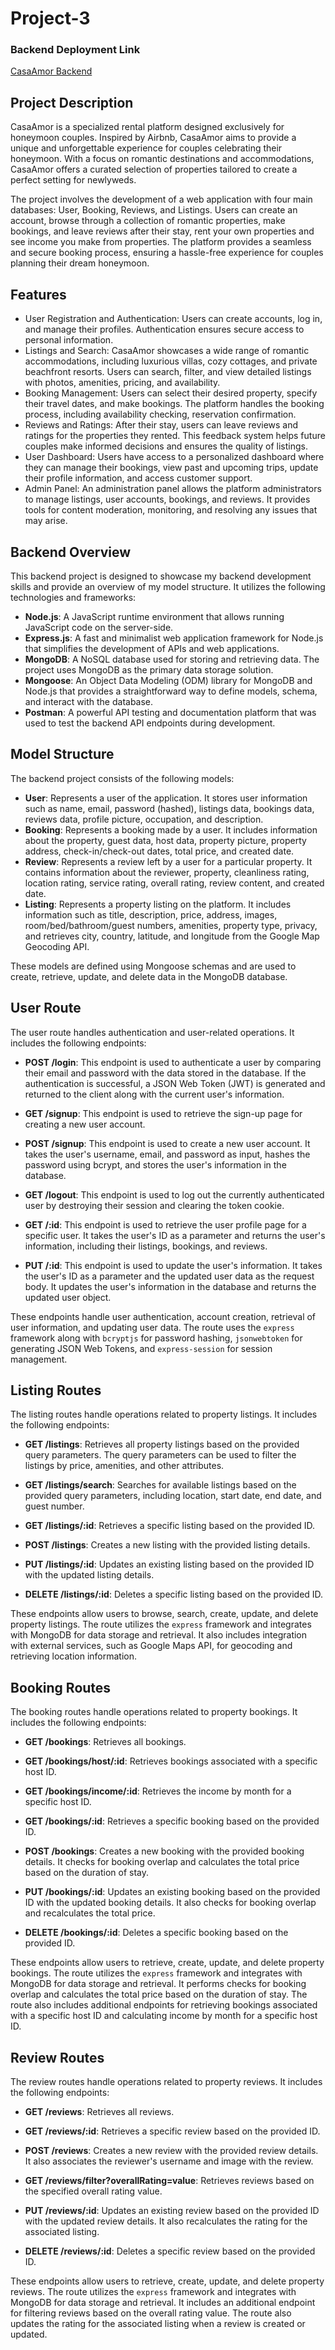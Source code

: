 # Project-3

### Backend Deployment Link
[CasaAmor Backend](https://airbnb-main.onrender.com)


## Project Description
<p>CasaAmor is a specialized rental platform designed exclusively for honeymoon couples. Inspired by Airbnb, CasaAmor aims to provide a unique and unforgettable experience for couples celebrating their honeymoon. With a focus on romantic destinations and accommodations, CasaAmor offers a curated selection of properties tailored to create a perfect setting for newlyweds.

The project involves the development of a web application with four main databases: User, Booking, Reviews, and Listings. Users can create an account, browse through a collection of romantic properties, make bookings, and leave reviews after their stay, rent your own properties and see income you make from properties. The platform provides a seamless and secure booking process, ensuring a hassle-free experience for couples planning their dream honeymoon.</p>

## Features
<ul>
    <li>User Registration and Authentication: Users can create accounts, log in, and manage their profiles. Authentication ensures secure access to personal information.</li>
    <li>Listings and Search: CasaAmor showcases a wide range of romantic accommodations, including luxurious villas, cozy cottages, and private beachfront resorts. Users can search, filter, and view detailed listings with photos, amenities, pricing, and availability.</li>
    <li>Booking Management: Users can select their desired property, specify their travel dates, and make bookings. The platform handles the booking process, including availability checking, reservation confirmation.</li>
    <li>Reviews and Ratings: After their stay, users can leave reviews and ratings for the properties they rented. This feedback system helps future couples make informed decisions and ensures the quality of listings.</li>
    <li>User Dashboard: Users have access to a personalized dashboard where they can manage their bookings, view past and upcoming trips, update their profile information, and access customer support.</li>
    <li>Admin Panel: An administration panel allows the platform administrators to manage listings, user accounts, bookings, and reviews. It provides tools for content moderation, monitoring, and resolving any issues that may arise.</li>
    
</ul>

## Backend Overview

This backend project is designed to showcase my backend development skills and provide an overview of my model structure. It utilizes the following technologies and frameworks:

- **Node.js**: A JavaScript runtime environment that allows running JavaScript code on the server-side.
- **Express.js**: A fast and minimalist web application framework for Node.js that simplifies the development of APIs and web applications.
- **MongoDB**: A NoSQL database used for storing and retrieving data. The project uses MongoDB as the primary data storage solution.
- **Mongoose**: An Object Data Modeling (ODM) library for MongoDB and Node.js that provides a straightforward way to define models, schema, and interact with the database.
- **Postman**: A powerful API testing and documentation platform that was used to test the backend API endpoints during development.

## Model Structure

The backend project consists of the following models:

- **User**: Represents a user of the application. It stores user information such as name, email, password (hashed), listings data, bookings data, reviews data, profile picture, occupation, and description.
- **Booking**: Represents a booking made by a user. It includes information about the property, guest data, host data, property picture, property address, check-in/check-out dates, total price, and created date.
- **Review**: Represents a review left by a user for a particular property. It contains information about the reviewer, property, cleanliness rating, location rating, service rating, overall rating, review content, and created date.
- **Listing**: Represents a property listing on the platform. It includes information such as title, description, price, address, images, room/bed/bathroom/guest numbers, amenities, property type, privacy, and retrieves city, country, latitude, and longitude from the Google Map Geocoding API.

These models are defined using Mongoose schemas and are used to create, retrieve, update, and delete data in the MongoDB database.

## User Route

The user route handles authentication and user-related operations. It includes the following endpoints:

- **POST /login**: This endpoint is used to authenticate a user by comparing their email and password with the data stored in the database. If the authentication is successful, a JSON Web Token (JWT) is generated and returned to the client along with the current user's information.

- **GET /signup**: This endpoint is used to retrieve the sign-up page for creating a new user account.

- **POST /signup**: This endpoint is used to create a new user account. It takes the user's username, email, and password as input, hashes the password using bcrypt, and stores the user's information in the database.

- **GET /logout**: This endpoint is used to log out the currently authenticated user by destroying their session and clearing the token cookie.

- **GET /:id**: This endpoint is used to retrieve the user profile page for a specific user. It takes the user's ID as a parameter and returns the user's information, including their listings, bookings, and reviews.

- **PUT /:id**: This endpoint is used to update the user's information. It takes the user's ID as a parameter and the updated user data as the request body. It updates the user's information in the database and returns the updated user object.

These endpoints handle user authentication, account creation, retrieval of user information, and updating user data. The route uses the `express` framework along with `bcryptjs` for password hashing, `jsonwebtoken` for generating JSON Web Tokens, and `express-session` for session management.

## Listing Routes

The listing routes handle operations related to property listings. It includes the following endpoints:

- **GET /listings**: Retrieves all property listings based on the provided query parameters. The query parameters can be used to filter the listings by price, amenities, and other attributes.

- **GET /listings/search**: Searches for available listings based on the provided query parameters, including location, start date, end date, and guest number.

- **GET /listings/:id**: Retrieves a specific listing based on the provided ID.

- **POST /listings**: Creates a new listing with the provided listing details.

- **PUT /listings/:id**: Updates an existing listing based on the provided ID with the updated listing details.

- **DELETE /listings/:id**: Deletes a specific listing based on the provided ID.

These endpoints allow users to browse, search, create, update, and delete property listings. The route utilizes the `express` framework and integrates with MongoDB for data storage and retrieval. It also includes integration with external services, such as Google Maps API, for geocoding and retrieving location information.

## Booking Routes

The booking routes handle operations related to property bookings. It includes the following endpoints:

- **GET /bookings**: Retrieves all bookings.

- **GET /bookings/host/:id**: Retrieves bookings associated with a specific host ID.

- **GET /bookings/income/:id**: Retrieves the income by month for a specific host ID.

- **GET /bookings/:id**: Retrieves a specific booking based on the provided ID.

- **POST /bookings**: Creates a new booking with the provided booking details. It checks for booking overlap and calculates the total price based on the duration of stay.

- **PUT /bookings/:id**: Updates an existing booking based on the provided ID with the updated booking details. It also checks for booking overlap and recalculates the total price.

- **DELETE /bookings/:id**: Deletes a specific booking based on the provided ID.

These endpoints allow users to retrieve, create, update, and delete property bookings. The route utilizes the `express` framework and integrates with MongoDB for data storage and retrieval. It performs checks for booking overlap and calculates the total price based on the duration of stay. The route also includes additional endpoints for retrieving bookings associated with a specific host ID and calculating income by month for a specific host ID.

## Review Routes

The review routes handle operations related to property reviews. It includes the following endpoints:

- **GET /reviews**: Retrieves all reviews.

- **GET /reviews/:id**: Retrieves a specific review based on the provided ID.

- **POST /reviews**: Creates a new review with the provided review details. It also associates the reviewer's username and image with the review.

- **GET /reviews/filter?overallRating=value**: Retrieves reviews based on the specified overall rating value.

- **PUT /reviews/:id**: Updates an existing review based on the provided ID with the updated review details. It also recalculates the rating for the associated listing.

- **DELETE /reviews/:id**: Deletes a specific review based on the provided ID.

These endpoints allow users to retrieve, create, update, and delete property reviews. The route utilizes the `express` framework and integrates with MongoDB for data storage and retrieval. It includes an additional endpoint for filtering reviews based on the overall rating value. The route also updates the rating for the associated listing when a review is created or updated.









